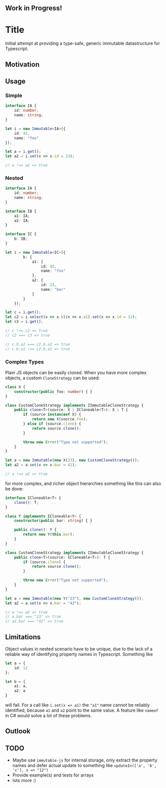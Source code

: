 ## Work in Progress!

Title
=====

Initial attempt at providing a type-safe, generic immutable datastructure for Typescript.  

## Motivation

## Usage 

### Simple

```TypeScript
interface IA {
    id: number;
    name: string;
}

let i = new Immutable<IA>({  
    id: 42,
    name: "foo"
});

let a = i.get();
let a2 = i.set(x => x.id = 23);

// a !== a2 => true
```

### Nested  

```TypeScript
interface IA {
    id: number;
    name: string;
}

interface IB {
    a1: IA;
    a2: IA;
}

interface IC {
    b: IB;
}

let i = new Immutable<IC>({
        b: {
            a1: {  
                id: 42,
                name: "foo"
            }, 
            a2: {
                id: 23,
                name: "bar"
            }
        }
    });

let c = i.get();
let c2 = i.select(x => x.b)(x => x.a1).set(x => x.id = 12);
let c3 = i.get();

// c !== c2 => true
// c2 === c3 => true

// c.b.a2 === c2.b.a2 => true
// c.b.a1 !== c2.b.a1 => true
```

### Complex Types

Plain JS objects can be easily cloned. When you have more complex objects, a custom `CloneStrategy` can be used:

```TypeScript
class X {
    constructor(public foo: number) { }
}

class CustomCloneStrategy implements IImmutableCloneStrategy {
    public clone<T>(source: X | ICloneable<T>): X | T {
        if (source instanceof X) {
            return new X(source.foo);
        } else if (source.clone) {
            return source.clone();
        }

        throw new Error("Type not supported");
    }
}

let a = new Immutable(new X(23), new CustomCloneStrategy());
let a2 = a.set(x => x.bar = 42);

// a !== a2 => true
```

for more complex, and richer object hierarchies something like this can also be done: 

```TypeScript
interface ICloneable<T> {
    clone(): T;
}

class Y implements ICloneable<Y> {
    constructor(public bar: string) { }

    public clone(): Y {
        return new Y(this.bar);
    }
}

class CustomCloneStrategy implements IImmutableCloneStrategy {
    public clone<T>(source: ICloneable<T>): T {
        if (source.clone) {
            return source.clone();
        }

        throw new Error("Type not supported");
    }
}

let a = new Immutable(new Y("23"), new CustomCloneStrategy());
let a2 = a.set(x => x.bar = "42");

// a !== a2 => true
// a.bar === "23" => true
// a2.bar === "42" => true
```

## Limitations

Object values in nested scenario have to be unique, due to the lack of a reliable way of identifying property names in Typescript. Something like 

```TypeScript
let a = {
    id: 12
};

let b = {
    a1: a,
    a2: a
}
```

will fail. For a call like `i.set(x => a1)` the `"a1"` name cannot be reliably identified, because `a1` and `a2` point to the same value. A feature like `nameof` in C# would solve a lot of these problems.

## Outlook



## TODO

- Maybe use `immutable-js` for internal storage, only extract the property names and defer actual update to something like `updateIn(['a', 'b', 'c'], x => "12")`
- Provide example(s) and tests for arrays
- lots more :)  